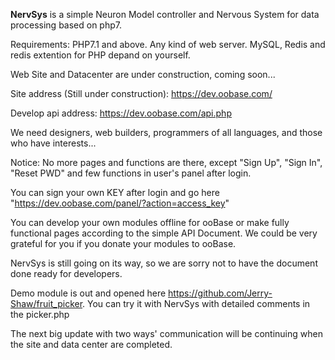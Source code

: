 **NervSys** is a simple Neuron Model controller and Nervous System for data processing based on php7.

Requirements: PHP7.1 and above. Any kind of web server. MySQL, Redis and redis extention for PHP depand on yourself.
 
Web Site and Datacenter are under construction, coming soon...

Site address (Still under construction): https://dev.oobase.com/ 

Develop api address: https://dev.oobase.com/api.php

We need designers, web builders, programmers of all languages, and those who have interests...

Notice: No more pages and functions are there, except "Sign Up", "Sign In", "Reset PWD" and few functions in user's panel after login.

You can sign your own KEY after login and go here "https://dev.oobase.com/panel/?action=access_key"

You can develop your own modules offline for ooBase or make fully functional pages according to the simple API Document.
We could be very grateful for you if you donate your modules to ooBase.

NervSys is still going on its way, so we are sorry not to have the document done ready for developers.

Demo module is out and opened here https://github.com/Jerry-Shaw/fruit_picker. You can try it with NervSys with detailed comments in the picker.php

The next big update with two ways' communication will be continuing when the site and data center are completed.